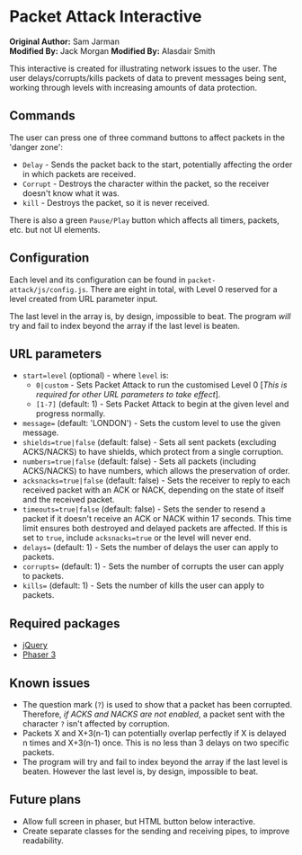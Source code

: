 # Packet Attack Interactive

**Original Author:** Sam Jarman  
**Modified By:** Jack Morgan
**Modified By:** Alasdair Smith

This interactive is created for illustrating network issues to the user.
The user delays/corrupts/kills packets of data to prevent messages being sent, working through levels with increasing amounts of data protection.

## Commands

The user can press one of three command buttons to affect packets in the 'danger zone':

- `Delay` - Sends the packet back to the start, potentially affecting the order in which packets are received.
- `Corrupt` - Destroys the character within the packet, so the receiver doesn't know what it was.
- `kill` - Destroys the packet, so it is never received.

There is also a green `Pause/Play` button which affects all timers, packets, etc. but not UI elements.

## Configuration

Each level and its configuration can be found in `packet-attack/js/config.js`.
There are eight in total, with Level 0 reserved for a level created from URL parameter input.

The last level in the array is, by design, impossible to beat.
The program *will* try and fail to index beyond the array if the last level is beaten.

## URL parameters

- `start=level` (optional) - where `level` is:
  - `0|custom` - Sets Packet Attack to run the customised Level 0 [*This is required for other URL parameters to take effect*].
  - `[1-7]` (default: 1) - Sets Packet Attack to begin at the given level and progress normally.
- `message=` (default: 'LONDON') - Sets the custom level to use the given message.
- `shields=true|false` (default: false) - Sets all sent packets (excluding ACKS/NACKS) to have shields, which protect from a single corruption.
- `numbers=true|false` (default: false) - Sets all packets (including ACKS/NACKS) to have numbers, which allows the preservation of order.
- `acksnacks=true|false` (default: false) - Sets the receiver to reply to each received packet with an ACK or NACK, depending on the state of itself and the received packet.
- `timeouts=true|false` (default: false) - Sets the sender to resend a packet if it doesn't receive an ACK or NACK within 17 seconds. This time limit ensures both destroyed and delayed packets are affected. If this is set to `true`, include `acksnacks=true` or the level will never end.
- `delays=` (default: 1) - Sets the number of delays the user can apply to packets.
- `corrupts=` (default: 1) - Sets the number of corrupts the user can apply to packets.
- `kills=` (default: 1) - Sets the number of kills the user can apply to packets.

## Required packages

- [jQuery](https://jquery.com/)
- [Phaser 3](https://github.com/photonstorm/phaser)

## Known issues

- The question mark (`?`) is used to show that a packet has been corrupted. Therefore, *if ACKS and NACKS are not enabled*, a packet sent with the character `?` isn't affected by corruption.
- Packets X and X+3(n-1) can potentially overlap perfectly if X is delayed n times and X+3(n-1) once. This is no less than 3 delays on two specific packets.
- The program will try and fail to index beyond the array if the last level is beaten. However the last level is, by design, impossible to beat.

## Future plans

- Allow full screen in phaser, but HTML button below interactive.
- Create separate classes for the sending and receiving pipes, to improve readability.
